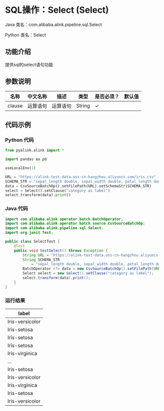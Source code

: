 # SQL操作：Select (Select)
Java 类名：com.alibaba.alink.pipeline.sql.Select

Python 类名：Select


## 功能介绍
提供sql的select语句功能

## 参数说明
| 名称 | 中文名称 | 描述 | 类型 | 是否必须？ | 默认值 |
| --- | --- | --- | --- | --- | --- |
| clause | 运算语句 | 运算语句 | String | ✓ |  |

## 代码示例
### Python 代码
```python
from pyalink.alink import *

import pandas as pd

useLocalEnv(1)

URL = "https://alink-test-data.oss-cn-hangzhou.aliyuncs.com/iris.csv"
SCHEMA_STR = "sepal_length double, sepal_width double, petal_length double, petal_width double, category string";
data = CsvSourceBatchOp().setFilePath(URL).setSchemaStr(SCHEMA_STR)
select = Select().setClause("category as label")
select.transform(data).print()
```
### Java 代码
```java
import com.alibaba.alink.operator.batch.BatchOperator;
import com.alibaba.alink.operator.batch.source.CsvSourceBatchOp;
import com.alibaba.alink.pipeline.sql.Select;
import org.junit.Test;

public class SelectTest {
	@Test
	public void testSelect() throws Exception {
		String URL = "https://alink-test-data.oss-cn-hangzhou.aliyuncs.com/iris.csv";
		String SCHEMA_STR
			= "sepal_length double, sepal_width double, petal_length double, petal_width double, category string";
		BatchOperator <?> data = new CsvSourceBatchOp().setFilePath(URL).setSchemaStr(SCHEMA_STR);
		Select select = new Select().setClause("category as label");
		select.transform(data).print();
	}
}
```

### 运行结果
label |
-----|
Iris-versicolor|
Iris-setosa|
Iris-setosa|
Iris-setosa|
Iris-virginica|
...|
Iris-setosa|
Iris-versicolor|
Iris-virginica|
Iris-setosa|
Iris-versicolor|
